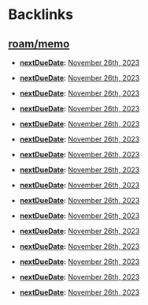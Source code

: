 
# Backlinks
## [roam/memo](<roam/memo.md>)
- **[nextDueDate](<nextDueDate.md>):** [November 26th, 2023](<November 26th, 2023.md>)

- **[nextDueDate](<nextDueDate.md>):** [November 26th, 2023](<November 26th, 2023.md>)

- **[nextDueDate](<nextDueDate.md>):** [November 26th, 2023](<November 26th, 2023.md>)

- **[nextDueDate](<nextDueDate.md>):** [November 26th, 2023](<November 26th, 2023.md>)

- **[nextDueDate](<nextDueDate.md>):** [November 26th, 2023](<November 26th, 2023.md>)

- **[nextDueDate](<nextDueDate.md>):** [November 26th, 2023](<November 26th, 2023.md>)

- **[nextDueDate](<nextDueDate.md>):** [November 26th, 2023](<November 26th, 2023.md>)

- **[nextDueDate](<nextDueDate.md>):** [November 26th, 2023](<November 26th, 2023.md>)

- **[nextDueDate](<nextDueDate.md>):** [November 26th, 2023](<November 26th, 2023.md>)

- **[nextDueDate](<nextDueDate.md>):** [November 26th, 2023](<November 26th, 2023.md>)

- **[nextDueDate](<nextDueDate.md>):** [November 26th, 2023](<November 26th, 2023.md>)

- **[nextDueDate](<nextDueDate.md>):** [November 26th, 2023](<November 26th, 2023.md>)

- **[nextDueDate](<nextDueDate.md>):** [November 26th, 2023](<November 26th, 2023.md>)

- **[nextDueDate](<nextDueDate.md>):** [November 26th, 2023](<November 26th, 2023.md>)

- **[nextDueDate](<nextDueDate.md>):** [November 26th, 2023](<November 26th, 2023.md>)

- **[nextDueDate](<nextDueDate.md>):** [November 26th, 2023](<November 26th, 2023.md>)

